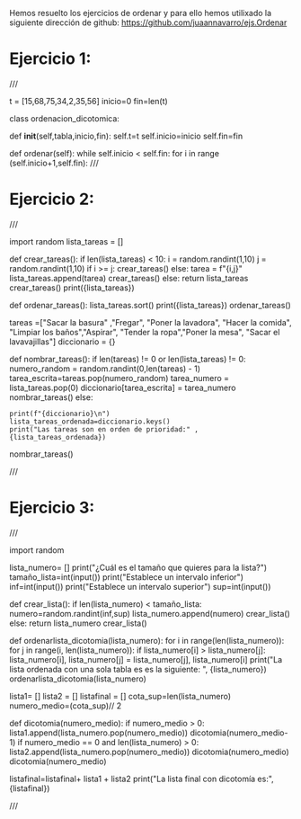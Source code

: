 Hemos resuelto los ejercicios de ordenar y para ello hemos utilixado la siguiente dirección de github:
https://github.com/juaannavarro/ejs.Ordenar


# Ejercicio 1:

///

 
t = [15,68,75,34,2,35,56] 
inicio=0
fin=len(t)

class ordenacion_dicotomica:

  def __init__(self,tabla,inicio,fin):
    self.t=t
    self.inicio=inicio
    self.fin=fin
    
  def ordenar(self):
    while self.inicio < self.fin:
      for i in range (self.inicio+1,self.fin):
      ///
      
      
      
 # Ejercicio 2:
 
 ///
 
 import random
lista_tareas = []

def crear_tareas():
  if len(lista_tareas) < 10:
    i = random.randint(1,10)
    j = random.randint(1,10)
    if i >= j:
      crear_tareas()
    else:
      tarea = f"{i,j}"
      lista_tareas.append(tarea)
      crear_tareas()
  else:
    return lista_tareas
crear_tareas()
print({lista_tareas})

def ordenar_tareas():
  lista_tareas.sort()
  print({lista_tareas})
ordenar_tareas()

tareas =["Sacar la basura" ,"Fregar", "Poner la lavadora", "Hacer la comida", "Limpiar los baños","Aspirar", "Tender la ropa","Poner la mesa", "Sacar el lavavajillas"]
diccionario = {}

def nombrar_tareas():
  if len(tareas) != 0 or len(lista_tareas) != 0:
    numero_random = random.randint(0,len(tareas) - 1)
    tarea_escrita=tareas.pop(numero_random)
    tarea_numero = lista_tareas.pop(0)
    diccionario[tarea_escrita] = tarea_numero
    nombrar_tareas()
  else:
    
    print(f"{diccionario}\n")
    lista_tareas_ordenada=diccionario.keys()
    print("Las tareas son en orden de prioridad:" , {lista_tareas_ordenada})
nombrar_tareas()

///

# Ejercicio 3:

///

import random

lista_numero= []
print("¿Cuál es el tamaño que quieres para la lista?")
tamaño_lista=int(input())
print("Establece un intervalo inferior")
inf=int(input())
print("Establece un intervalo superior")
sup=int(input())

def crear_lista():
  if len(lista_numero) < tamaño_lista:
    numero=random.randint(inf,sup)
    lista_numero.append(numero)
    crear_lista()
  else:
    return lista_numero
crear_lista()

def ordenarlista_dicotomia(lista_numero):
  for i in range(len(lista_numero)):
    for j in range(i, len(lista_numero)):
      if lista_numero[i] > lista_numero[j]:
        lista_numero[i], lista_numero[j] = lista_numero[j], lista_numero[i]
  print("La lista ordenada con una sola tabla es es la siguiente: ",  {lista_numero})
ordenarlista_dicotomia(lista_numero)
    
lista1= []
lista2 = []
listafinal = []
cota_sup=len(lista_numero)
numero_medio=(cota_sup)// 2

def dicotomia(numero_medio):
  if numero_medio > 0:
    lista1.append(lista_numero.pop(numero_medio))
    dicotomia(numero_medio-1)
  if numero_medio == 0 and len(lista_numero) > 0:
    lista2.append(lista_numero.pop(numero_medio))
    dicotomia(numero_medio)
dicotomia(numero_medio)

listafinal=listafinal+ lista1 + lista2
print("La lista final con dicotomía es:",  {listafinal})

///
